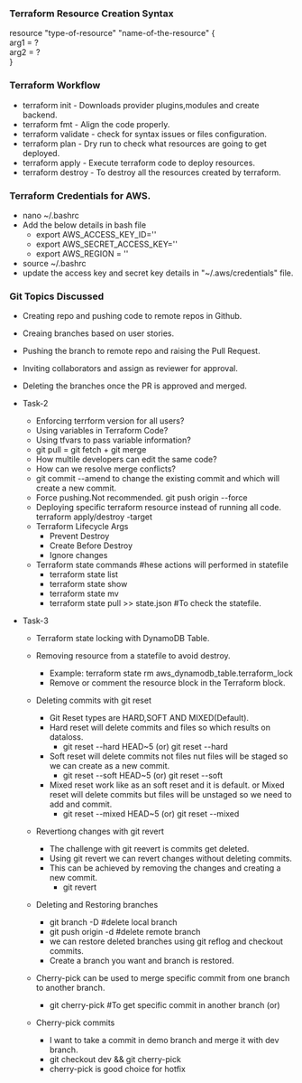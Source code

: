 ### Terraform Resource Creation Syntax
resource "type-of-resource" "name-of-the-resource" {  
    arg1 = ?   
    arg2 = ?   
}   

### Terraform Workflow   
* terraform init  -  Downloads provider plugins,modules and create backend.   
* terraform fmt   - Align the code properly.     
* terraform validate - check for syntax issues or files configuration.   
* terraform plan - Dry run to check what resources are going to get deployed.   
* terraform apply - Execute terraform code to deploy resources.   
* terraform destroy - To destroy all the resources created by terraform.    

### Terraform Credentials for AWS.   
* nano ~/.bashrc   
* Add the below details in bash file     
   - export AWS_ACCESS_KEY_ID=''      
   - export AWS_SECRET_ACCESS_KEY=''     
   - export AWS_REGION = ''   
* source ~/.bashrc     
* update the access key and secret key details in  "~/.aws/credentials" file.

### Git Topics Discussed
* Creating repo and pushing code to remote repos in Github.   
* Creaing branches based on user stories.    
* Pushing the branch to remote repo and raising the Pull Request.      
* Inviting collaborators and assign as reviewer for approval.     
* Deleting the branches once the PR is approved and merged.  


* Task-2  
   - Enforcing terrform version for all users?  
   - Using variables in Terraform Code?     
   - Using tfvars to pass variable information?  
   - git pull = git fetch + git merge 
   - How multile developers can edit the same code?       
   - How can we resolve merge conflicts?     
   - git commit --amend  to change the existing commit and which will create a new commit.    
   - Force pushing.Not recommended. git push origin <branch-name> --force    
   - Deploying specific terraform resource instead of running all code.     
      terraform apply/destroy -target <resource>   
   - Terraform Lifecycle Args    
      - Prevent Destroy   
      - Create Before Destroy   
      - Ignore changes   
   - Terraform state commands    #hese actions will performed in statefile   
      - terraform state list       
      - terraform state show <resource>     
      - terraform state mv<resource-old-name> <resource-new-name>    
      - terraform state pull >> state.json  #To check the statefile.  

* Task-3    
   - Terraform state locking with DynamoDB Table.       
   - Removing resource from a statefile to avoid  destroy.    
      - Example: terraform state rm aws_dynamodb_table.terraform_lock   
      - Remove or comment the resource block in the Terraform block.     
   - Deleting commits with git reset              
      - Git Reset types are HARD,SOFT AND MIXED(Default).               
      - Hard reset will delete commits and files so which results on dataloss.               
         - git reset --hard HEAD~5 (or) git reset --hard <commit-id>             
      - Soft reset will delete commits not files nut files will be staged so we can create as a new commit.                
         - git reset --soft  HEAD~5 (or) git reset --soft <commit-id>            
      - Mixed reset work like as an soft reset and it is default.  or Mixed reset will delete commits but files will be unstaged so we need to add and commit.           
         - git reset --mixed HEAD~5 (or) git reset --mixed <commit-id>   

   - Revertiong changes with git revert            
      - The challenge with git reevert is commits get deleted.               
      - Using git revert we can revert changes without deleting commits.          
      - This can be achieved by removing the changes and creating a new commit.      
         - git revert <commit-id>       
         

   - Deleting and Restoring branches      
      - git branch -D <branch-name>  #delete local branch          
      - git push origin -d <branch-name>   #delete remote branch     
      - we can restore deleted branches using git reflog and checkout commits.
      - Create a branch you want and branch is restored.    

   - Cherry-pick can be used to merge specific commit from one branch to another branch.   
      - git cherry-pick <commit-id>   #To get specific commit in another branch  (or)     

   - Cherry-pick commits    
      - I want to take a commit in demo branch and merge it with dev branch.     
      - git checkout dev && git cherry-pick <commit-id-in-demo-branch>      
      - cherry-pick is good choice for hotfix      
    


